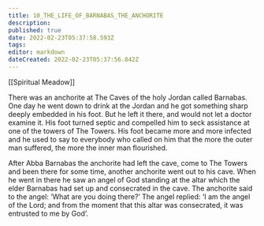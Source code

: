 ```yaml
---
title: 10_THE_LIFE_OF_BARNABAS_THE_ANCHORITE
description: 
published: true
date: 2022-02-23T05:37:58.593Z
tags: 
editor: markdown
dateCreated: 2022-02-23T05:37:56.842Z
---
```


[[Spiritual Meadow]]
 
There was an anchorite at The Caves of the holy Jordan called Barnabas. One day he went down to drink at the Jordan and he got something sharp deeply embedded in his foot. But he left it there, and would not let a doctor examine it. His foot turned septic and compelled him to seck assistance at one of the towers of The Towers. His foot became more and more infected and he used to say to everybody who called on him that the more the outer man suffered, the more the inner man flourished.  
 
After Abba Barnabas the anchorite had left the cave, come to The Towers and been there for some time, another anchorite went out to his cave. When he went in there he saw an angel of God standing at the altar which the elder Barnabas had set up and consecrated in the cave. The anchorite said to the angel: ‘What are you doing there?’ The angel replied: ‘I am the angel of the Lord; and from the moment that this altar was consecrated, it was entrusted to me by God’. 
